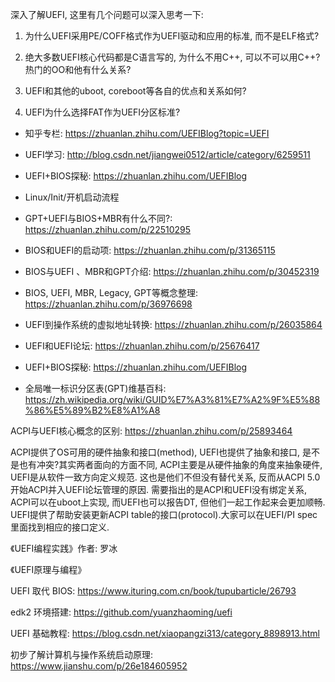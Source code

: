 深入了解UEFI, 这里有几个问题可以深入思考一下: 

1. 为什么UEFI采用PE/COFF格式作为UEFI驱动和应用的标准, 而不是ELF格式?

2. 绝大多数UEFI核心代码都是C语言写的, 为什么不用C++, 可以不可以用C++?热门的OO和他有什么关系?

3. UEFI和其他的uboot, coreboot等各自的优点和关系如何?

4. UEFI为什么选择FAT作为UEFI分区标准?

- 知乎专栏: https://zhuanlan.zhihu.com/UEFIBlog?topic=UEFI
- UEFI学习: http://blog.csdn.net/jiangwei0512/article/category/6259511
- UEFI+BIOS探秘: https://zhuanlan.zhihu.com/UEFIBlog

- Linux/Init/开机启动流程
- GPT+UEFI与BIOS+MBR有什么不同?: https://zhuanlan.zhihu.com/p/22510295
- BIOS和UEFI的启动项: https://zhuanlan.zhihu.com/p/31365115
- BIOS与UEFI 、MBR和GPT介绍: https://zhuanlan.zhihu.com/p/30452319
- BIOS, UEFI, MBR, Legacy, GPT等概念整理: https://zhuanlan.zhihu.com/p/36976698
- UEFI到操作系统的虚拟地址转换: https://zhuanlan.zhihu.com/p/26035864
- UEFI和UEFI论坛: https://zhuanlan.zhihu.com/p/25676417
- UEFI+BIOS探秘: https://zhuanlan.zhihu.com/UEFIBlog
- 全局唯一标识分区表(GPT)维基百科: https://zh.wikipedia.org/wiki/GUID%E7%A3%81%E7%A2%9F%E5%88%86%E5%89%B2%E8%A1%A8


ACPI与UEFI核心概念的区别: https://zhuanlan.zhihu.com/p/25893464

ACPI提供了OS可用的硬件抽象和接口(method), UEFI也提供了抽象和接口, 是不是也有冲突?其实两者面向的方面不同, ACPI主要是从硬件抽象的角度来抽象硬件, UEFI是从软件一致方向定义规范. 这也是他们不但没有替代关系, 反而从ACPI 5.0 开始ACPI并入UEFI论坛管理的原因. 需要指出的是ACPI和UEFI没有绑定关系, ACPI可以在uboot上实现, 而UEFI也可以报告DT, 但他们一起工作起来会更加顺畅. UEFI提供了帮助安装更新ACPI table的接口(protocol).大家可以在UEFI/PI spec里面找到相应的接口定义. 




《UEFI编程实践》作者: 罗冰

《UEFI原理与编程》


UEFI 取代 BIOS: https://www.ituring.com.cn/book/tupubarticle/26793

edk2 环境搭建: https://github.com/yuanzhaoming/uefi

UEFI 基础教程: https://blog.csdn.net/xiaopangzi313/category_8898913.html


初步了解计算机与操作系统启动原理: https://www.jianshu.com/p/26e184605952